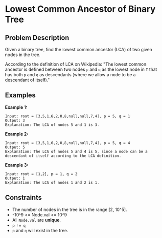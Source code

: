 # Lowest Common Ancestor of Binary Tree

## Problem Description

Given a binary tree, find the lowest common ancestor (LCA) of two given nodes in the tree.

According to the definition of LCA on Wikipedia: "The lowest common ancestor is defined between two nodes `p` and `q` as the lowest node in `T` that has both `p` and `q` as descendants (where we allow a node to be a descendant of itself)."

## Examples

**Example 1:**
```
Input: root = [3,5,1,6,2,0,8,null,null,7,4], p = 5, q = 1
Output: 3
Explanation: The LCA of nodes 5 and 1 is 3.
```

**Example 2:**
```
Input: root = [3,5,1,6,2,0,8,null,null,7,4], p = 5, q = 4
Output: 5
Explanation: The LCA of nodes 5 and 4 is 5, since a node can be a descendant of itself according to the LCA definition.
```

**Example 3:**
```
Input: root = [1,2], p = 1, q = 2
Output: 1
Explanation: The LCA of nodes 1 and 2 is 1.
```

## Constraints

- The number of nodes in the tree is in the range [2, 10^5].
- -10^9 <= Node.val <= 10^9
- All `Node.val` are **unique**.
- `p != q`
- `p` and `q` will exist in the tree.
